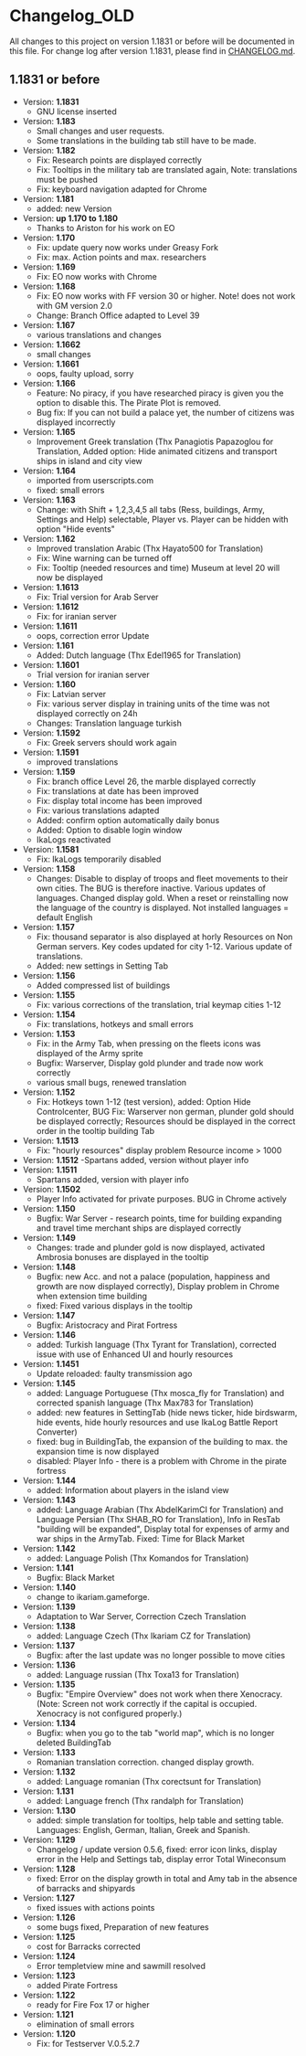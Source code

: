 # Changelog_OLD
All changes to this project on version 1.1831 or before will be documented in this file. For change log after version 1.1831, please find in [CHANGELOG.md].

## 1.1831 or before
- Version: **1.1831**
  - GNU license inserted
- Version: **1.183**
  - Small changes and user requests.
  - Some translations in the building tab still have to be made.
- Version: **1.182**
  - Fix: Research points are displayed correctly
  - Fix: Tooltips in the military tab are translated again, Note: translations must be pushed
  - Fix: keyboard navigation adapted for Chrome
- Version: **1.181**
  - added: new Version
- Version: **up 1.170 to 1.180**
  - Thanks to Ariston for his work on EO
- Version: **1.170**
  - Fix: update query now works under Greasy Fork
  - Fix: max. Action points and max. researchers
- Version: **1.169**
  - Fix: EO now works with Chrome
- Version: **1.168**
  - Fix: EO now works with FF version 30 or higher. Note! does not work with GM version 2.0
  - Change: Branch Office adapted to Level 39
- Version: **1.167**
  - various translations and changes
- Version: **1.1662**
  - small changes
- Version: **1.1661**
  - oops, faulty upload, sorry
- Version: **1.166**
  - Feature: No piracy, if you have researched piracy is given you the option to disable this. The Pirate Plot is removed.
  - Bug fix: If you can not build a palace yet, the number of citizens was displayed incorrectly
- Version: **1.165**
  - Improvement Greek translation (Thx Panagiotis Papazoglou for Translation, Added option: Hide animated citizens and transport ships in island and city view
- Version: **1.164**
  - imported from userscripts.com
  - fixed: small errors
- Version: **1.163**
  - Change: with Shift + 1,2,3,4,5 all tabs (Ress, buildings, Army, Settings and Help) selectable,
Player vs. Player can be hidden with option "Hide events"
- Version: **1.162**
  - Improved translation Arabic (Thx Hayato500 for Translation)
  - Fix: Wine warning can be turned off
  - Fix: Tooltip (needed resources and time) Museum at level 20 will now be displayed
- Version: **1.1613**
  - Fix: Trial version for Arab Server
- Version: **1.1612**
  - Fix: for iranian server
- Version: **1.1611**
  - oops, correction error Update
- Version: **1.161**
  - Added: Dutch language (Thx Edel1965 for Translation)
- Version: **1.1601**
  - Trial version for iranian server
- Version: **1.160**
  - Fix: Latvian server
  - Fix: various server display in training units of the time was not displayed correctly on 24h
  - Changes: Translation language turkish
- Version: **1.1592**
  - Fix: Greek servers should work again
- Version: **1.1591**
  - improved translations
- Version: **1.159**
  - Fix: branch office Level 26, the marble displayed correctly
  - Fix: translations at date has been improved
  - Fix: display total income has been improved
  - Fix: various translations adapted
  - Added: confirm option automatically daily bonus
  - Added: Option to disable login window
  - IkaLogs reactivated
- Version: **1.1581**
  - Fix: IkaLogs temporarily disabled
- Version: **1.158**
  - Changes: Disable to display of troops and fleet movements to their own cities. The BUG is therefore inactive.
Various updates of languages. Changed display gold.
When a reset or reinstalling now the language of the country is displayed. Not installed languages = default English
- Version: **1.157**
  - Fix: thousand separator is also displayed at horly Resources on Non German servers. Key codes updated for city 1-12. Various update of translations.
  - Added: new settings in Setting Tab
- Version: **1.156**
  - Added compressed list of buildings
- Version: **1.155**
  - Fix: various corrections of the translation, trial keymap cities 1-12
- Version: **1.154**
  - Fix: translations, hotkeys and small errors
- Version: **1.153**
  - Fix: in the Army Tab, when pressing on the fleets icons was displayed of the Army sprite
  - Bugfix: Warserver, Display gold plunder and trade now work correctly
  - various small bugs, renewed translation
- Version: **1.152**
  - Fix: Hotkeys town 1-12 (test version), added: Option Hide Controlcenter, BUG Fix: Warserver non german, plunder gold should be displayed correctly; Resources should be displayed in the correct order in the tooltip building Tab
- Version: **1.1513**
  - Fix: "hourly resources" display problem Resource income > 1000
- Version: **1.1512**
  -Spartans added, version without player info
- Version: **1.1511**
  - Spartans added, version with player info
- Version: **1.1502**
  - Player Info activated for private purposes. BUG in Chrome actively
- Version: **1.150**
  - Bugfix: War Server - research points, time for building expanding and travel time merchant ships are displayed correctly
- Version: **1.149**
  - Changes: trade and plunder gold is now displayed, activated Ambrosia bonuses are displayed in the tooltip
- Version: **1.148**
  - Bugfix: new Acc. and not a palace (population, happiness and growth are now displayed correctly), Display problem in Chrome when extension time building
  - fixed: Fixed various displays in the tooltip
- Version: **1.147**
  - Bugfix: Aristocracy and Pirat Fortress
- Version: **1.146**
  - added: Turkish language (Thx Tyrant for Translation), corrected issue with use of Enhanced UI and hourly resources
- Version: **1.1451**
  - Update reloaded: faulty transmission ago
- Version: **1.145**
  - added: Language Portuguese (Thx mosca_fly for Translation) and corrected spanish language (Thx Max783 for Translation)
  - added: new features in SettingTab (hide news ticker, hide birdswarm, hide events, hide hourly resources and use IkaLog Battle Report Converter)
  - fixed: bug in BuildingTab, the expansion of the building to max. the expansion time is now displayed
  - disabled: Player Info - there is a problem with Chrome in the pirate fortress
- Version: **1.144**
  - added: Information about players in the island view
- Version: **1.143**
  - added: Language Arabian (Thx AbdelKarimCI for Translation) and Language Persian (Thx SHAB_RO for Translation), Info in ResTab "building will be expanded", Display total for expenses of army and war ships in the ArmyTab. Fixed: Time for Black Market
- Version: **1.142**
  - added: Language Polish (Thx Komandos for Translation)
- Version: **1.141**
  - Bugfix: Black Market
- Version: **1.140**
  - change to ikariam.gameforge.
- Version: **1.139**
  - Adaptation to War Server, Correction Czech Translation
- Version: **1.138**
  - added: Language Czech (Thx Ikariam CZ for Translation)
- Version: **1.137**
  - Bugfix: after the last update was no longer possible to move cities
- Version: **1.136**
  - added: Language russian (Thx Toxa13 for Translation)
- Version: **1.135**
  - Bugfix: "Empire Overview" does not work when there Xenocracy. (Note: Screen not work correctly if the capital is occupied. Xenocracy is not configured properly.)
- Version: **1.134**
  - Bugfix: when you go to the tab "world map", which is no longer deleted BuildingTab
- Version: **1.133**
  - Romanian translation correction. changed display growth.
- Version: **1.132**
  - added: Language romanian (Thx corectsunt for Translation)
- Version: **1.131**
  - added: Language french (Thx randalph for Translation)
- Version: **1.130**
  - added: simple translation for tooltips, help table and setting table. Languages: English, German, Italian, Greek and Spanish.
- Version: **1.129**
  - Changelog / update version 0.5.6, fixed: error icon links, display error in the Help and Settings tab, display error Total Wineconsum
- Version: **1.128**
  - fixed: Error on the display growth in total and Amy tab in the absence of barracks and shipyards
- Version: **1.127**
  - fixed issues with actions points
- Version: **1.126**
  - some bugs fixed, Preparation of new features
- Version: **1.125**
  - cost for Barracks corrected
- Version: **1.124**
  - Error templetview mine and sawmill resolved
- Version: **1.123**
  - added Pirate Fortress
- Version: **1.122**
  - ready for Fire Fox 17 or higher
- Version: **1.121**
  - elimination of small errors
- Version: **1.120**
  - Fix: for Testserver V.0.5.2.7

[CHANGELOG.md]: https://github.com/IkariamPro/empire-overview/blob/master/CHANGELOG.md